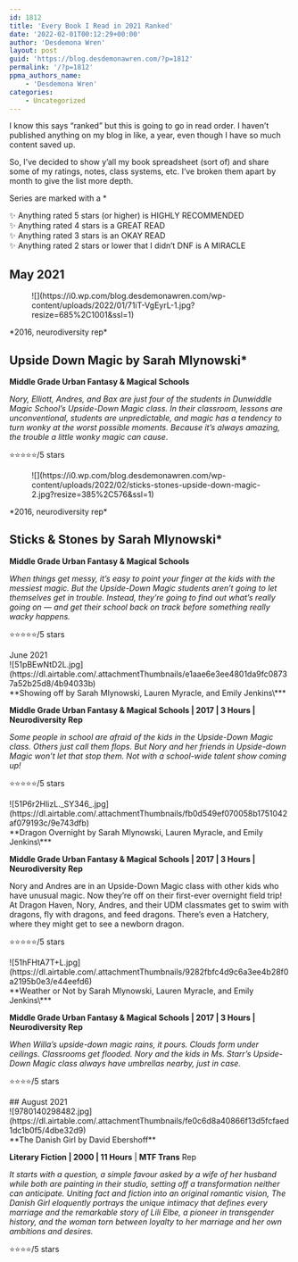 ```yaml
---
id: 1812
title: 'Every Book I Read in 2021 Ranked'
date: '2022-02-01T00:12:29+00:00'
author: 'Desdemona Wren'
layout: post
guid: 'https://blog.desdemonawren.com/?p=1812'
permalink: '/?p=1812'
ppma_authors_name:
    - 'Desdemona Wren'
categories:
    - Uncategorized
---
```


I know this says “ranked” but this is going to go in read order. I haven’t published anything on my blog in like, a year, even though I have so much content saved up.

So, I’ve decided to show y’all my book spreadsheet (sort of) and share some of my ratings, notes, class systems, etc. I’ve broken them apart by month to give the list more depth.

Series are marked with a \*

✨ Anything rated 5 stars (or higher) is HIGHLY RECOMMENDED  
✨ Anything rated 4 stars is a GREAT READ  
✨ Anything rated 3 stars is an OKAY READ  
✨ Anything rated 2 stars or lower that I didn’t DNF is A MIRACLE

## May 2021

<div class="is-layout-flex wp-container-3 wp-block-columns"><div class="is-layout-flow wp-block-column" style="flex-basis:50%"><div class="wp-block-image"><figure class="alignleft">![](https://i0.wp.com/blog.desdemonawren.com/wp-content/uploads/2022/01/71iT-VgEyrL-1.jpg?resize=685%2C1001&ssl=1)</figure></div></div><div class="is-layout-flow wp-block-column" style="flex-basis:50%">*2016, neurodiversity rep*

## Upside Down Magic by Sarah Mlynowski\*

**Middle Grade Urban Fantasy &amp; Magical Schools**

*Nory, Elliott, Andres, and Bax are just four of the students in Dunwiddle Magic School’s Upside-Down Magic class. In their classroom, lessons are unconventional, students are unpredictable, and magic has a tendency to turn wonky at the worst possible moments. Because it’s always amazing, the trouble a little wonky magic can cause*.

⭐⭐⭐⭐⭐/5 stars

</div></div><div class="is-layout-flex wp-container-6 wp-block-columns"><div class="is-layout-flow wp-block-column"><figure class="wp-block-image size-large is-resized">![](https://i0.wp.com/blog.desdemonawren.com/wp-content/uploads/2022/02/sticks-stones-upside-down-magic-2.jpg?resize=385%2C576&ssl=1)</figure></div><div class="is-layout-flow wp-block-column">*2016, neurodiversity rep*

## Sticks &amp; Stones by Sarah Mlynowski\*

**Middle Grade Urban Fantasy &amp; Magical Schools**

*When things get messy, it’s easy to point your finger at the kids with the messiest magic. But the Upside-Down Magic students aren’t going to let themselves get in trouble. Instead, they’re going to find out what’s really going on — and get their school back on track before something really wacky happens.*

⭐⭐⭐⭐⭐/5 stars

</div></div>June 2021

<div class="wp-block-cover is-light"><span aria-hidden="true" class="wp-block-cover__gradient-background has-background-dim"></span>![51pBEwNtD2L.jpg](https://dl.airtable.com/.attachmentThumbnails/e1aae6e3ee4801da9fc08737a52b25d8/4b94033b)<div class="wp-block-cover__inner-container">**Showing off by Sarah Mlynowski, Lauren Myracle, and Emily Jenkins\***

**Middle Grade Urban Fantasy &amp; Magical Schools | 2017 | 3 Hours | Neurodiversity Rep**

*Some people in school are afraid of the kids in the Upside-Down Magic class. Others just call them flops. But Nory and her friends in Upside-down Magic won’t let that stop them. Not with a school-wide talent show coming up!*

⭐⭐⭐⭐⭐/5 stars

</div></div><div class="wp-block-cover is-light"><span aria-hidden="true" class="wp-block-cover__gradient-background has-background-dim"></span>![51P6r2HlizL._SY346_.jpg](https://dl.airtable.com/.attachmentThumbnails/fb0d549ef070058b1751042af079193c/9e743dfb)<div class="wp-block-cover__inner-container">**Dragon Overnight by Sarah Mlynowski, Lauren Myracle, and Emily Jenkins\***

**Middle Grade Urban Fantasy &amp; Magical Schools | 2017 | 3 Hours | Neurodiversity Rep**

Nory and Andres are in an Upside-Down Magic class with other kids who have unusual magic. Now they’re off on their first-ever overnight field trip! At Dragon Haven, Nory, Andres, and their UDM classmates get to swim with dragons, fly with dragons, and feed dragons. There’s even a Hatchery, where they might get to see a newborn dragon.

⭐⭐⭐⭐⭐/5 stars

</div></div><div class="wp-block-cover is-light"><span aria-hidden="true" class="wp-block-cover__gradient-background has-background-dim"></span>![51hFHtA7T+L.jpg](https://dl.airtable.com/.attachmentThumbnails/9282fbfc4d9c6a3ee4b28f0a2195b0e3/e44eefd6)<div class="wp-block-cover__inner-container">**Weather or Not by Sarah Mlynowski, Lauren Myracle, and Emily Jenkins\***

**Middle Grade Urban Fantasy &amp; Magical Schools | 2017 | 3 Hours | Neurodiversity Rep**

*When Willa’s upside-down magic rains, it pours. Clouds form under ceilings. Classrooms get flooded. Nory and the kids in Ms. Starr’s Upside-Down Magic class always have umbrellas nearby, just in case.*

⭐⭐⭐⭐/5 stars

</div></div>## August 2021

<div class="wp-block-cover is-light"><span aria-hidden="true" class="wp-block-cover__gradient-background has-background-dim"></span>![9780140298482.jpg](https://dl.airtable.com/.attachmentThumbnails/fe0c6d8a40866f13d5fcfaed1dc1b0f5/4dbe32d9)<div class="wp-block-cover__inner-container">**The Danish Girl by David Ebershoff**

**Literary Fiction | 2000 | 11 Hours** | **MTF Trans** Rep

*It starts with a question, a simple favour asked by a wife of her husband while both are painting in their studio, setting off a transformation neither can anticipate. Uniting fact and fiction into an original romantic vision, The Danish Girl eloquently portrays the unique intimacy that defines every marriage and the remarkable story of Lili Elbe, a pioneer in transgender history, and the woman torn between loyalty to her marriage and her own ambitions and desires.*

⭐⭐⭐⭐/5 stars

</div></div>